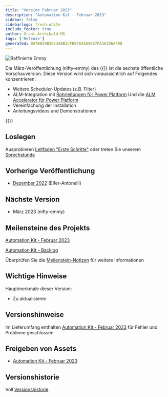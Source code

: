 ```yaml
---
title: "Version Februar 2023"
description: "Automation Kit - Februar 2023"
sidebar: false
sidebarlogo: fresh-white
include_footer: true
author: Grant-Archibald-MS
tags: ['Release']
generated: BA7B829B3653A8B2CFE946A1845B7FA363D6AF08
---
```


![Raffinierte Emmy](/images/nifty-emmy.png)

Die März-Veröffentlichung (nifty-emmy) des {{<product-name>}} ist die sechste öffentliche Vorschauversion. Diese Version wird sich voraussichtlich auf Folgendes konzentrieren:

- Weitere Scheduler-Updates (z.B. Filter)
- ALM-Integration mit [Rohrleitungen für Power Platform](https://learn.microsoft.com/en-us/power-platform/alm/pipelines) Und die [ALM Accelerator für Power Platform](https://learn.microsoft.com/en-us/power-platform/guidance/coe/almacceleratorpowerplatform-components)
- Vereinfachung der Installation
- Anleitungsvideos und Demonstrationen

{{<questions name="/content/de/releases/march-2023.json" completed="Vielen Dank für Ihr Feedback" showNavigationButtons="false" locale="de">}}

## Loslegen

Ausprobieren [Leitfaden "Erste Schritte"](/de/get-started) oder treten Sie unserem [Sprechstunde](/de/office-hours)

## Vorherige Veröffentlichung

- [Dezember 2022](/de/releases/december-2022) (Eifer-Antonelli)

## Nächste Version

- März 2023 (nifty-emmy)

## Meilensteine des Projekts

[Automation Kit - Februar 2023](https://github.com/orgs/microsoft/projects/486/views/9)

[Automation Kit - Backlog](https://github.com/orgs/microsoft/projects/486/views/1)

Überprüfen Sie die [Meilenstein-Notizen](/de/releases/milestones) für weitere Informationen

## Wichtige Hinweise

Hauptmerkmale dieser Version:

- Zu aktualisieren

## Versionshinweise

Im Lieferumfang enthalten [Automation Kit - Februar 2023](https://github.com/microsoft/powercat-automation-kit/releases/tag/AutomationKit-February2023) für Fehler und Probleme geschlossen

## Freigeben von Assets

- [Automation Kit - Februar 2023](https://github.com/microsoft/powercat-automation-kit/releases/tag/AutomationKit-February2023)

## Versionshistorie

Voll [Versionshistorie](/de/releases)

